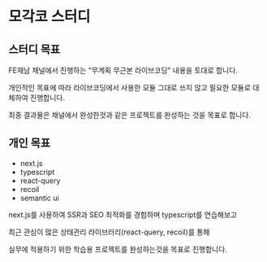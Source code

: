 # 모각코 스터디


## 스터디 목표
FE재남 채널에서 진행하는 "무계획 무근본 라이브코딩" 내용을 토대로 합니다.

개인적인 목표에 따라 라이브코딩에서 사용한 모듈 그대로 쓰지 않고 필요한 모듈로 대체하여 진행합니다.

최종 결과물은 채널에서 완성한것과 같은 프로젝트를 완성하는 것을 목표로 합니다.



## 개인 목표
- next.js
- typescript
- react-query
- recoil
- semantic ui



next.js를 사용하여 SSR과 SEO 최적화를 경험하며 typescript를 연습해보고

최근 관심이 많은 상태관리 라이브러리(react-query, recoil)를 통해

실무에 적용하기 위한 학습용 프로젝트를 완성하는것을 목표로 진행합니다.